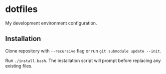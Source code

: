 # dotfiles

My development environment configuration.

## Installation

Clone repository with `--recursive` flag or run `git submodule update --init`.

Run `./install.bash`. The installation script will prompt before replacing any existing files.

